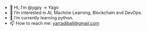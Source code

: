 - 👋 Hi, I’m @ygpy -> Yago 
- 👀 I’m interested in AI, Machine Learning, Blockchain and DevOps.
- 🌱 I’m currently learning python.
- 📫 How to reach me: yarradiball@gmail.com

<!---
ygpy/ygpy is a ✨ special ✨ repository because its `README.md` (this file) appears on your GitHub profile.
You can click the Preview link to take a look at your changes.
--->
